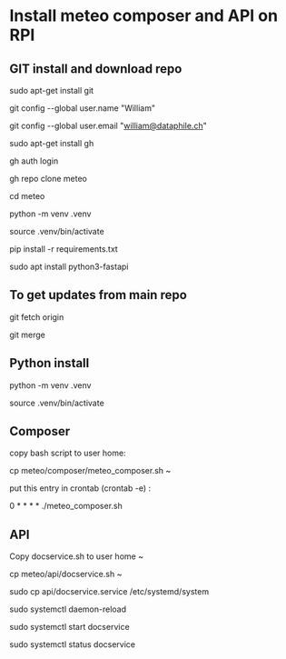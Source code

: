 # Install meteo composer and API on RPI

## GIT install and download repo

sudo apt-get install git

git config --global user.name "William"

git config --global user.email "william@dataphile.ch"

sudo apt-get install gh

gh auth login

gh repo clone meteo

cd meteo

python -m venv .venv

source .venv/bin/activate

pip install -r requirements.txt 

sudo apt install python3-fastapi

## To get updates from main repo
git fetch origin

git merge

## Python install

python -m venv .venv

source .venv/bin/activate

## Composer
copy bash script to user home:

cp meteo/composer/meteo_composer.sh ~

put this entry in crontab (crontab -e) :

0 * * * * ./meteo_composer.sh

## API
Copy docservice.sh to user home ~

cp meteo/api/docservice.sh ~

sudo cp api/docservice.service /etc/systemd/system

sudo systemctl daemon-reload

sudo systemctl start docservice

sudo systemctl status docservice
